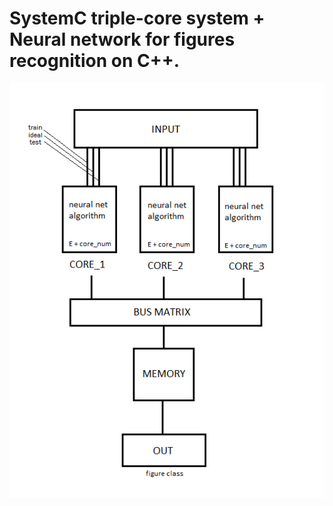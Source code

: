 # SystemC triple-core system + Neural network for figures recognition on C++. 


![Image alt](https://github.com/aes3plex/systemc_neural/raw/master/arch.png)
